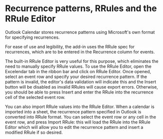 # Recurrence patterns, RRules and the RRule Editor

Outlook Calendar stores recurrence patterns using Microsoft's own format for specifying recurrences.

For ease of use and legibility, the add-in uses the RRule spec for recurrences, which are to be entered in the Recurrence column for events. &#x20;

The built-in RRule Editor is very useful for this purpose, which eliminates the need to manually specify RRule values. To use the RRule Editor, open the Excelendar tab in the ribbon bar and click on RRule Editor. Once opened, select an event row and specify your desired recurrence pattern. If the pattern is invalid, the editor's data validation will indicate this and the Insert button will be disabled as invalid RRules will cause export errors. Otherwise, you should be able to press Insert and enter the RRule into the recurrence cell of the selected event row.

You can also import RRule values into the RRule Editor. When a calendar is imported into a sheet, the recurrence pattern specified in Outlook is converted into RRule format. You can select the event row or any cell in the event row, and press Import RRule: this will load the RRule into the RRule Editor which will allow you to edit the recurrence pattern and insert a modified RRule if so desired.
